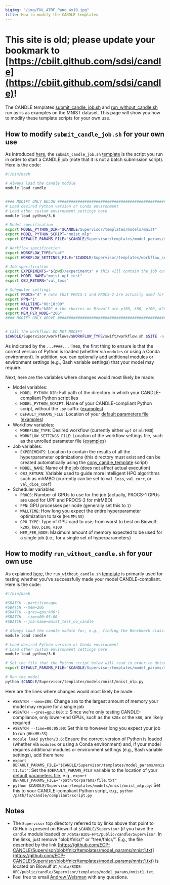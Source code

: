 ```yaml
---
bigimg: "/img/FNL_ATRF_Pano_4x10.jpg"
title: How to modify the CANDLE templates
---
```

# This site is old; please update your bookmark to [https://cbiit.github.com/sdsi/candle](https://cbiit.github.com/sdsi/candle)!

The CANDLE templates [submit_candle_job.sh](https://github.com/ECP-CANDLE/Supervisor/blob/fnlcr/templates/submit_candle_job.sh) and [run_without_candle.sh](https://github.com/ECP-CANDLE/Supervisor/blob/fnlcr/templates/run_without_candle.sh) run as-is as examples on the MNIST dataset.  This page will show you how to modify these template scripts for your own use.

## How to modify `submit_candle_job.sh` for your own use

As introduced [here](https://cbiit.github.io/fnlcr-bids-hpc/documentation/candle/how_to_run_candle_on_biowulf), the `submit_candle_job.sh` [template](https://github.com/ECP-CANDLE/Supervisor/blob/fnlcr/templates/submit_candle_job.sh) is the script you run in order to start a CANDLE job (note that it is not a batch submission script).  Here is the code:

```bash
#!/bin/bash

# Always load the candle module
module load candle


#### MODIFY ONLY BELOW ####################################################################
# Load desired Python version or Conda environment
# Load other custom environment settings here
module load python/3.6

# Model specification
export MODEL_PYTHON_DIR="$CANDLE/Supervisor/templates/models/mnist"
export MODEL_PYTHON_SCRIPT="mnist_mlp"
export DEFAULT_PARAMS_FILE="$CANDLE/Supervisor/templates/model_params/mnist1.txt"

# Workflow specification
export WORKFLOW_TYPE="upf"
export WORKFLOW_SETTINGS_FILE="$CANDLE/Supervisor/templates/workflow_settings/upf3.txt"

# Job specification
export EXPERIMENTS="$(pwd)/experiments" # this will contain the job output; ensure this directory exists
export MODEL_NAME="mnist_upf_test"
export OBJ_RETURN="val_loss"

# Scheduler settings
export PROCS="4" # note that PROCS-1 and PROCS-2 are actually used for UPF and mlrMBO computations, respectively
export PPN="1"
export WALLTIME="00:10:00"
export GPU_TYPE="k80" # the choices on Biowulf are p100, k80, v100, k20x
export MEM_PER_NODE="20G"
#### MODIFY ONLY ABOVE ####################################################################


# Call the workflow; DO NOT MODIFY
$CANDLE/Supervisor/workflows/$WORKFLOW_TYPE/swift/workflow.sh $SITE -a $CANDLE/Supervisor/workflows/common/sh/cfg-sys-$SITE.sh $WORKFLOW_SETTINGS_FILE
```

As indicated by the `...####...` lines, the first thing to ensure is that the correct version of Python is loaded (whether via `modules` or using a Conda environment).  In addition, you can optionally add additional modules or environment settings (e.g., Bash variable settings) that your model may require.

Next, here are the variables where changes would most likely be made:

* Model variables:
  * `MODEL_PYTHON_DIR`: Full path of the directory in which your CANDLE-compliant Python script lies
  * `MODEL_PYTHON_SCRIPT`: Name of your CANDLE-compliant Python script, without the `.py` suffix ([examples](https://github.com/ECP-CANDLE/Supervisor/tree/fnlcr/templates/models))
  * `DEFAULT_PARAMS_FILE`: Location of your [default parameters file](https://cbiit.github.io/fnlcr-bids-hpc/documentation/candle/how_to_make_your_code_candle_compliant) ([examples](https://github.com/ECP-CANDLE/Supervisor/tree/fnlcr/templates/model_params))
* Workflow variables:
  * `WORKFLOW_TYPE`: Desired workflow (currently either `upf` or `mlrMBO`)
  * `WORKFLOW_SETTINGS_FILE`: Location of the workflow settings file, such as the unrolled parameter file ([examples](https://github.com/ECP-CANDLE/Supervisor/tree/fnlcr/templates/workflow_settings))
* Job variables:
  * `EXPERIMENTS`: Location to contain the results of all the hyperparameter optimizations (this directory must exist and can be created automatically using the [copy_candle_template](https://cbiit.github.io/fnlcr-bids-hpc/documentation/candle/how_to_run_candle_on_biowulf) script)
  * `MODEL_NAME`: Name of the job (does not affect actual execution)
  * `OBJ_RETURN`: Variable used to guide more intelligent HPO algorithms such as mlrMBO (currently can be set to `val_loss`, `val_corr`, or `val_dice_coef`)
* Scheduler variables:
  * `PROCS`: Number of GPUs to use for the job (actually, PROCS-1 GPUs are used for UPF and PROCS-2 for mlrMBO)
  * `PPN`: GPU processes per node (generally set this to `1`)
  * `WALLTIME`: How long you expect the entire hyperparameter optimization to take (`HH:MM:SS`)
  * `GPU_TYPE`: Type of GPU card to use; from worst to best on Biowulf: `k20x`, `k80`, `p100`, `v100`
  * `MEM_PER_NODE`: Maximum amount of memory expected to be used for a single job (i.e., for a single set of hyperparameters)

## How to modify `run_without_candle.sh` for your own use

As explained [here](https://cbiit.github.io/fnlcr-bids-hpc/documentation/candle/how_to_make_your_code_candle_compliant), the `run_without_candle.sh` [template](https://github.com/ECP-CANDLE/Supervisor/blob/fnlcr/templates/run_without_candle.sh) is primarily used for testing whether you've successfully made your model CANDLE-compliant.  Here is the code:

```bash
#!/bin/bash

#SBATCH --partition=gpu
#SBATCH --mem=20G
#SBATCH --gres=gpu:k80:1
#SBATCH --time=00:05:00
#SBATCH --job-name=mnist_test_no_candle

# Always load the candle module for, e.g., finding the Benchmark class... DO NOT MODIFY
module load candle

# Load desired Python version or Conda environment
# Load other custom environment settings here
module load python/3.6

# Set the file that the Python script below will read in order to determine the model parameters
export DEFAULT_PARAMS_FILE="$CANDLE/Supervisor/templates/model_params/mnist1.txt"

# Run the model
python $CANDLE/Supervisor/templates/models/mnist/mnist_mlp.py
```

Here are the lines where changes would most likely be made:

* `#SBATCH --mem=20G`: Change `20G` to the largest amount of memory your model may require for a single job
* `#SBATCH --gres=gpu:k80:1`: Since we're only testing CANDLE-compliance, only lower-end GPUs, such as the `k20x` or the `k80`, are likely required
* `#SBATCH --time=00:05:00`: Set this to however long you expect your job to run (`HH:MM:SS`)
* `module load python/3.6`: Ensure the correct version of Python is loaded (whether via `modules` or using a Conda environment) and, if your model requires additional modules or environment settings (e.g., Bash variable settings), add them here
* `export DEFAULT_PARAMS_FILE="$CANDLE/Supervisor/templates/model_params/mnist1.txt"`: Set the `$DEFAULT_PARAMS_FILE` variable to the location of your [default parameters file](https://cbiit.github.io/fnlcr-bids-hpc/documentation/candle/how_to_make_your_code_candle_compliant), e.g., `export DEFAULT_PARAMS_FILE="/path/to/params/file.txt"`
* `python $CANDLE/Supervisor/templates/models/mnist/mnist_mlp.py`: Set this to your CANDLE-compliant Python script, e.g., `python /path/to/candle/compliant/script.py`

## Notes

* The `Supervisor` top directory referred to by links above that point to GitHub is present on Biowulf at `$CANDLE/Supervisor` (if you have the `candle` module loaded) or `/data/BIDS-HPC/public/candle/Supervisor`. In the links, just remove "blob/fnlcr/" or "tree/fnlcr/".  E.g., the file described by the link [https://github.com/ECP-CANDLE/Supervisor/blob/fnlcr/templates/model_params/mnist1.txt](https://github.com/ECP-CANDLE/Supervisor/blob/fnlcr/templates/model_params/mnist1.txt) is located on Biowulf at `/data/BIDS-HPC/public/candle/Supervisor/templates/model_params/mnist1.txt`.
* Feel free to email [Andrew Weisman](mailto:andrew.weisman@nih.gov) with any questions.
